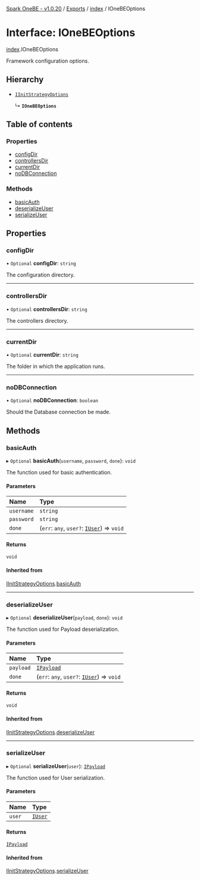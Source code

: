 [Spark OneBE - v1.0.20](../README.md) / [Exports](../modules.md) / [index](../modules/index.md) / IOneBEOptions

# Interface: IOneBEOptions

[index](../modules/index.md).IOneBEOptions

Framework configuration options.

## Hierarchy

- [`IInitStrategyOptions`](Authentication_Passport.IInitStrategyOptions.md)

  ↳ **`IOneBEOptions`**

## Table of contents

### Properties

- [configDir](index.IOneBEOptions.md#configdir)
- [controllersDir](index.IOneBEOptions.md#controllersdir)
- [currentDir](index.IOneBEOptions.md#currentdir)
- [noDBConnection](index.IOneBEOptions.md#nodbconnection)

### Methods

- [basicAuth](index.IOneBEOptions.md#basicauth)
- [deserializeUser](index.IOneBEOptions.md#deserializeuser)
- [serializeUser](index.IOneBEOptions.md#serializeuser)

## Properties

### configDir

• `Optional` **configDir**: `string`

The configuration directory.

___

### controllersDir

• `Optional` **controllersDir**: `string`

The controllers directory.

___

### currentDir

• `Optional` **currentDir**: `string`

The folder in which the application runs.

___

### noDBConnection

• `Optional` **noDBConnection**: `boolean`

Should the Database connection be made.

## Methods

### basicAuth

▸ `Optional` **basicAuth**(`username`, `password`, `done`): `void`

The function used for basic authentication.

#### Parameters

| Name | Type |
| :------ | :------ |
| `username` | `string` |
| `password` | `string` |
| `done` | (`err`: `any`, `user?`: [`IUser`](Authentication_IUser.IUser.md)) => `void` |

#### Returns

`void`

#### Inherited from

[IInitStrategyOptions](Authentication_Passport.IInitStrategyOptions.md).[basicAuth](Authentication_Passport.IInitStrategyOptions.md#basicauth)

___

### deserializeUser

▸ `Optional` **deserializeUser**(`payload`, `done`): `void`

The function used for Payload deserialization.

#### Parameters

| Name | Type |
| :------ | :------ |
| `payload` | [`IPayload`](Authentication_IPayload.IPayload.md) |
| `done` | (`err`: `any`, `user?`: [`IUser`](Authentication_IUser.IUser.md)) => `void` |

#### Returns

`void`

#### Inherited from

[IInitStrategyOptions](Authentication_Passport.IInitStrategyOptions.md).[deserializeUser](Authentication_Passport.IInitStrategyOptions.md#deserializeuser)

___

### serializeUser

▸ `Optional` **serializeUser**(`user`): [`IPayload`](Authentication_IPayload.IPayload.md)

The function used for User serialization.

#### Parameters

| Name | Type |
| :------ | :------ |
| `user` | [`IUser`](Authentication_IUser.IUser.md) |

#### Returns

[`IPayload`](Authentication_IPayload.IPayload.md)

#### Inherited from

[IInitStrategyOptions](Authentication_Passport.IInitStrategyOptions.md).[serializeUser](Authentication_Passport.IInitStrategyOptions.md#serializeuser)
